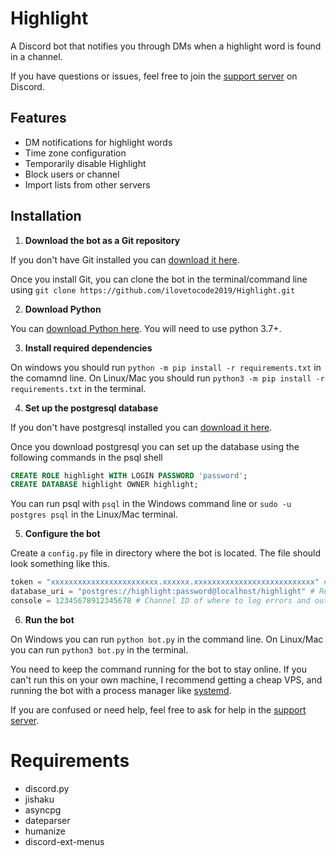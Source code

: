 # Highlight

A Discord bot that notifies you through DMs when a highlight word is found in a channel.

If you have questions or issues, feel free to join the [support server](https://discord.gg/eHxvStNJb7) on Discord.

## Features
- DM notifications for highlight words
- Time zone configuration
- Temporarily disable Highlight
- Block users or channel
- Import lists from other servers

## Installation

1. **Download the bot as a Git repository**

If you don't have Git installed you can [download it here](https://git-scm.com/downloads).

Once you install Git, you can clone the bot in the terminal/command line using `git clone https://github.com/ilovetocode2019/Highlight.git`

2. **Download Python**

You can [download Python here](https://www.python.org/downloads/). You will need to use python 3.7+.

3. **Install required dependencies**

On windows you should run `python -m pip install -r requirements.txt` in the comamnd line. On Linux/Mac you should run `python3 -m pip install -r requirements.txt` in the terminal.

4. **Set up the postgresql database**

If you don't have postgresql installed you can [download it here](https://www.postgresql.org/download/).

Once you download postgresql you can set up the database using the following commands in the psql shell

```sql
CREATE ROLE highlight WITH LOGIN PASSWORD 'password';
CREATE DATABASE highlight OWNER highlight;
```

You can run psql with `psql` in the Windows command line or `sudo -u postgres psql` in the Linux/Mac terminal.

5. **Configure the bot**

Create a `config.py` file in directory where the bot is located. The file should look something like this.

 ```python
token = "xxxxxxxxxxxxxxxxxxxxxxxx.xxxxxx.xxxxxxxxxxxxxxxxxxxxxxxxxxx" # See https://discordpy.readthedocs.io/en/latest/discord.html#discord-intro
database_uri = "postgres://highlight:password@localhost/highlight" # Replace password with your password
console = 12345678912345678 # Channel ID of where to log errors and outdated packages
```

6. **Run the bot**

On Windows you can run `python bot.py` in the command line. On Linux/Mac you can run `python3 bot.py` in the terminal.

You need to keep the command running for the bot to stay online. If you can't run this on your own machine, I recommend getting a cheap VPS, and running the bot with a process manager like [systemd](https://en.wikipedia.org/wiki/Systemd).

If you are confused or need help, feel free to ask for help in the [support server](https://discord.gg/eHxvStNJb7).

# Requirements

- discord.py
- jishaku
- asyncpg
- dateparser
- humanize
- discord-ext-menus

